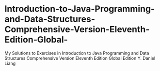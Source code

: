 # Introduction-to-Java-Programming-and-Data-Structures-Comprehensive-Version-Eleventh-Edition-Global-
My Solutions to Exercises in Introduction to Java Programming and  Data Structures Comprehensive Version Eleventh Edition Global Edition Y. Daniel Liang
